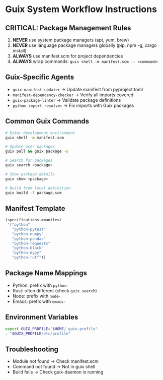 # Guix System Workflow Instructions

## CRITICAL: Package Management Rules
1. **NEVER** use system package managers (apt, yum, brew)
2. **NEVER** use language package managers globally (pip, npm -g, cargo install)
3. **ALWAYS** use manifest.scm for project dependencies
4. **ALWAYS** wrap commands: `guix shell -m manifest.scm -- <command>`

## Guix-Specific Agents
- `guix-manifest-updater` → Update manifest from pyproject.toml
- `manifest-dependency-checker` → Verify all imports covered
- `guix-package-linter` → Validate package definitions
- `python-import-resolver` → Fix imports with Guix packages

## Common Guix Commands
```bash
# Enter development environment
guix shell -m manifest.scm

# Update user packages
guix pull && guix package -u

# Search for packages
guix search <package>

# Show package details
guix show <package>

# Build from local definition
guix build -f package.scm
```

## Manifest Template
```scheme
(specifications->manifest
 '("python"
   "python-pytest"
   "python-numpy"
   "python-pandas"
   "python-requests"
   "python-black"
   "python-mypy"
   "python-ruff"))
```

## Package Name Mappings
- Python: prefix with `python-`
- Rust: often different (check `guix search`)
- Node: prefix with `node-`
- Emacs: prefix with `emacs-`

## Environment Variables
```bash
export GUIX_PROFILE="$HOME/.guix-profile"
. "$GUIX_PROFILE/etc/profile"
```

## Troubleshooting
- Module not found → Check manifest.scm
- Command not found → Not in guix shell
- Build fails → Check guix-daemon is running